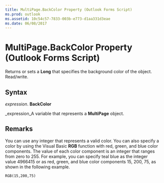 ```yaml
---
title: MultiPage.BackColor Property (Outlook Forms Script)
ms.prod: outlook
ms.assetid: 10c54c57-7833-003b-e773-d1aa331d3eae
ms.date: 06/08/2017
---
```



# MultiPage.BackColor Property (Outlook Forms Script)

Returns or sets a **Long** that specifies the background color of the object. Read/write.


## Syntax

 _expression_. **BackColor**

 _expression_A variable that represents a **MultiPage** object.


## Remarks

You can use any integer that represents a valid color. You can also specify a color by using the Visual Basic **RGB** function with red, green, and blue color components. The value of each color component is an integer that ranges from zero to 255. For example, you can specify teal blue as the integer value 4966415 or as red, green, and blue color components 15, 200, 75, as shown in the following example.


```
RGB(15,200,75)
```


